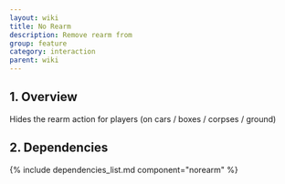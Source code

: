 ```yaml
---
layout: wiki
title: No Rearm
description: Remove rearm from
group: feature
category: interaction
parent: wiki
---
```


## 1. Overview

Hides the rearm action for players (on cars / boxes / corpses / ground)

## 2. Dependencies

{% include dependencies_list.md component="norearm" %}
